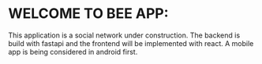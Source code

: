 # WELCOME TO BEE APP:
This application is a social network under construction.
The backend is build with fastapi and the frontend will be
implemented with react. A mobile app is being considered
in android first.
